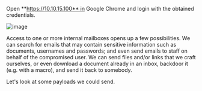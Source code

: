 Open **https://10.10.15.100** in Google Chrome and login with the obtained credentials.

![image](https://github.com/LeThanhkosogian/Learn-Cobalt-Strike/assets/97555997/2ba8cfb9-d221-460f-b743-2ffcdca25382)


Access to one or more internal mailboxes opens up a few possibilities. We can search for emails that may contain sensitive information such as documents, usernames and passwords; and even send emails to staff on behalf of the compromised user. We can send files and/or links that we craft ourselves, or even download a document already in an inbox, backdoor it (e.g. with a macro), and send it back to somebody.

Let's look at some payloads we could send.
